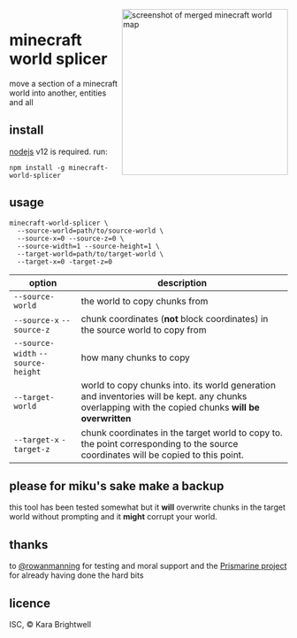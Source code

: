 <img align="right" width="300" src="https://user-images.githubusercontent.com/631757/94169395-a7a67c00-fe86-11ea-802f-e13b5c3b3572.png" alt="screenshot of merged minecraft world map">

# minecraft world splicer

move a section of a minecraft world into another, entities and all

## install

[nodejs](https://nodejs.org/) v12 is required. run:

```
npm install -g minecraft-world-splicer
```

## usage

```
minecraft-world-splicer \
  --source-world=path/to/source-world \
  --source-x=0 --source-z=0 \
  --source-width=1 --source-height=1 \
  --target-world=path/to/target-world \
  --target-x=0 -target-z=0
```

| option | description |
|-|-|
| `--source-world` | the world to copy chunks from |
| `--source-x` `--source-z` | chunk coordinates (**not** block coordinates) in the source world to copy from |
| `--source-width` `--source-height` | how many chunks to copy |
| `--target-world` | world to copy chunks into. its world generation and inventories will be kept. any chunks overlapping with the copied chunks **will be overwritten** |
| `--target-x` `-target-z` | chunk coordinates in the target world to copy to. the point corresponding to the source coordinates will be copied to this point. |

## please for miku's sake make a backup

this tool has been tested somewhat but it **will** overwrite chunks in the target world without prompting and it **might** corrupt your world.

## thanks

to [@rowanmanning](https://github.com/rowanmanning) for testing and moral support and the [Prismarine project](https://github.com/prismarinejs/) for already having done the hard bits

## licence

ISC, &copy; Kara Brightwell
